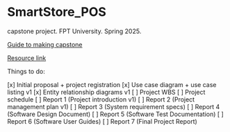 # SmartStore_POS
capstone project. FPT University. Spring 2025.

[Guide to making capstone](./Guide.md)

[Resource link](https://drive.google.com/drive/folders/1Irhnv4x9OTlKZkGY_50_IKyUVAo4aFqH?usp=drive_link)

Things to do:

[x] Initial proposal + project registration
[x] Use case diagram + use case listing v1
[x] Entity relationship diagrams v1
[ ] Project WBS
[ ] Project schedule
[ ] Report 1 (Project introduction v1)
[ ] Report 2 (Project management plan v1)
[ ] Report 3 (System requirement specs)
[ ] Report 4 (Software Design Document)
[ ] Report 5 (Software Test Documentation)
[ ] Report 6 (Software User Guides)
[ ] Report 7 (Final Project Report)
